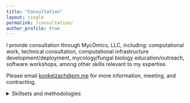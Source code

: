 ```yaml
---
title: "Consultation"
layout: single
permalink: /consultation/
author_profile: true
---
```


I provide consultation through MycOmics, LLC, including: computational work, 
technical consultation, computational infrastructure development/deployment,
mycology/fungal biology education/outreach, software workshops, among other
skills relevant to my expertise.

Please email konkelzach@pm.me for more information, meeting, and contracting.


<details>
<summary>Skillsets and methodologies</summary>
<br>
- Genomics
    - Phylogenetics/phylogenomics
    - Eukaryote genome assembly/annotation
    - Long-read and short-read Nanopore, PacBio, and Illumina data
    - Large-scale database infrastructure and automation
    - Variant calling
    - DNA extraction and optimization
    - Mycotools
    - CLOCI

- Transcriptomics
    - General RNAseq analysis
    - Gene coexpression network analysis
    - Transcriptome assembly and genome annotation
    - Single-cell RNAseq

- Metabolomics
    - LCMS/MS and GCMS/MS method development
    - Python analysis of LCMS/MS data (Agilent, Waters, Thermo-Fisher)
    - Quantitative analysis
    - General untargeted QToF-derived metabolomics

- Computation
    - Linux
    - Python
    - Bash
    - R
    - HPC (High performance computing)
    - AWS (Amazon web services)
    - Slurm
    - Torque
</details>

